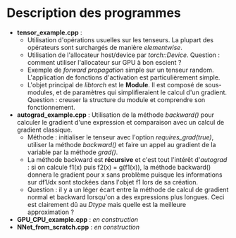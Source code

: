 # Description des programmes

- **tensor_example.cpp** :
  - Utilisation d'opérations usuelles sur les tenseurs. La plupart des opérateurs sont surchargés de manière *elementwise*.
  - Utilisation de l'allocateur host/device par *torch::Device*. Question : comment utiliser l'allocateur sur GPU à bon escient ?
  - Exemple de *forward propagation* simple sur un tenseur random. L'application de fonctions d'activation est particulièrement simple.
  - L'objet principal de *libtorch* est le **Module**. Il est composé de sous-modules, et de paramètres qui simplifieraient le calcul d'un gradient. Question : creuser la structure du module et comprendre son fonctionnement.
- **autograd_example.cpp** : Utilisation de la méthode *backward()* pour calculer le gradient d'une expression et comparaison avec un calcul de gradient classique.
  - Méthode : initialiser le tenseur avec l'option *requires_grad(true)*, utiliser la méthode *backward()* et faire un appel au gradient de la variable par la méthode *grad()*.
  - La méthode backward est **récursive** et c'est tout l'intérêt d'*autograd* : si on calcule f1(x) puis f2(x) = g(f1(x)), la méthode backward() donnera le gradient pour x sans problème puisque les informations sur df1/dx sont stockées dans l'objet f1 lors de sa création. 
  - Question : il y a un léger écart entre la méthode de calcul de gradient normal et backward lorsqu'on a des expressions plus longues. Ceci est clairement dû au *Dtype* mais quelle est la meilleure approximation ?
- **GPU_CPU_example.cpp** : *en construction*
- **NNet_from_scratch.cpp** : *en construction*

